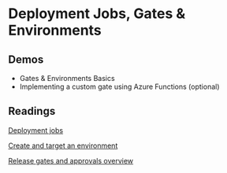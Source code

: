 # Deployment Jobs, Gates & Environments

## Demos

- Gates & Environments Basics 
- Implementing a custom gate using Azure Functions (optional)

## Readings

[Deployment jobs](https://docs.microsoft.com/en-us/azure/devops/pipelines/process/deployment-jobs)

[Create and target an environment](https://docs.microsoft.com/en-us/azure/devops/pipelines/process/environments?view=azure-devops)

[Release gates and approvals overview](https://docs.microsoft.com/en-us/azure/devops/pipelines/release/approvals/?view=azure-devops)